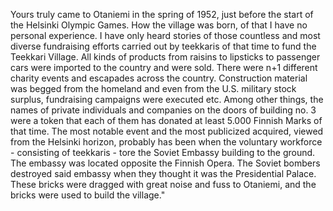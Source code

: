 
Yours truly came to Otaniemi in the spring of 1952, just before the start of the Helsinki Olympic Games. How the village was born, of that I have no personal experience. I have only heard stories of those countless and most diverse fundraising efforts carried out by teekkaris of that time to fund the Teekkari Village. All kinds of products from raisins to lipsticks to passenger cars were imported to the country and were sold. There were n+1 different charity events and escapades across the country. Construction material was begged from the homeland and even from the U.S. military stock surplus, fundraising campaigns were executed etc. Among other things, the names of private individuals and companies on the doors of building no. 3 were a token that each of them has donated at least 5.000 Finnish Marks of that time. The most notable event and the most publicized acquired, viewed from the Helsinki horizon, probably has been when the voluntary workforce - consisting of teekkaris - tore the Soviet Embassy building to the ground. The embassy was located opposite the Finnish Opera. The Soviet bombers destroyed said embassy when they thought it was the Presidential Palace. These bricks were dragged with great noise and fuss to Otaniemi, and the bricks were used to build the village."